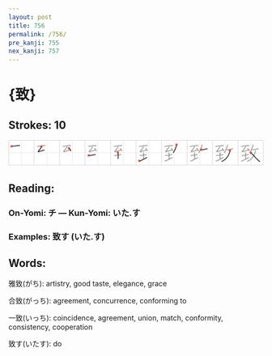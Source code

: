 ```yaml
---
layout: post
title: 756
permalink: /756/
pre_kanji: 755
nex_kanji: 757
---
```


# {致}

## Strokes: 10

<div class="stroke"><img src="../images/E887B4.png" /></div>

## Reading:

### On-Yomi: チ &mdash; Kun-Yomi: いた.す

### Examples: 致す (いた.す)

## Words:

雅致(がち): artistry, good taste, elegance, grace

合致(がっち): agreement, concurrence, conforming to

一致(いっち): coincidence, agreement, union, match, conformity, consistency, cooperation

致す(いたす): do
